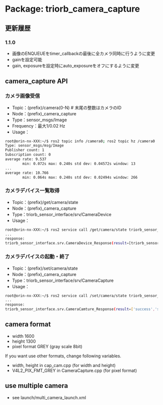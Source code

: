 # Package: triorb_camera_capture

## 更新履歴
### 1.1.0
- 画像のENQUEUEをtimer_callbackの最後に全カメラ同時に行うように変更
- gainを設定可能
- gain, exposureを設定時にauto_exposureをオフにするように変更

## camera_capture API
### カメラ画像受信
- Topic：(prefix)/camera(0-N) # 末尾の整数はカメラのID
- Node：(prefix)_camera_capture
- Type：sensor_msgs/Image
- Frequency：最大1/0.02 Hz
- Usage：
```bash
root@orin-nx-XXX:~/$ ros2 topic info /camera0; ros2 topic hz /camera0
Type: sensor_msgs/msg/Image
Publisher count: 1
Subscription count: 0
average rate: 9.537
        min: 0.072s max: 0.240s std dev: 0.04572s window: 13
...
average rate: 10.766
        min: 0.064s max: 0.240s std dev: 0.02494s window: 266
```

### カメラデバイス一覧取得
- Topic：(prefix)/get/camera/state
- Node：(prefix)_camera_capture
- Type：triorb_sensor_interface/srv/CameraDevice
- Usage：
```bash
root@orin-nx-XXX:~/$ ros2 service call /get/camera/state triorb_sensor_interface/srv/CameraDevice
...
response:
triorb_sensor_interface.srv.CameraDevice_Response(result=[triorb_sensor_interface.msg.CameraDevice(device='/dev/video0', topic='/camera0', id='cam0', state='awake', rotation=0, exposure=800, gamma=1.0, timer=0.02), ...])
```

### カメラデバイスの起動・終了
- Topic：(prefix)/set/camera/state
- Node：(prefix)_camera_capture
- Type：triorb_sensor_interface/srv/CameraCapture
- Usage：
```bash
root@orin-nx-XXX:~/$ ros2 service call /set/camera/state triorb_sensor_interface/srv/CameraCapture '{request: [{device: /dev/video0, topic: /camera0, id: camera0, state: wakeup, rotation: 0, exposure: 500, gamma: 1.0, timer: 0.1}, {device: /dev/video2, topic: /camera1, id: camera1, state: wakeup, rotation: 0, exposure: 500, gamma: 1.0, timer: 0.1}]}'
...
response:
triorb_sensor_interface.srv.CameraCamture_Response(result=['success','success'])
```

## camera format
- width  1600
- height 1300
- pixel format GREY (gray scale 8bit)

If you want use other formats, change following variables.
- width, height in cap_cam.cpp (for width and height)
- V4L2_PIX_FMT_GREY in CameraCapture.cpp (for pixel format)

## use multiple camera
- see launch/multi_camera_launch.xml

